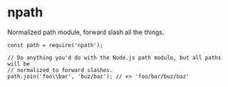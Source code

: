 # npath

Normalized path module, forward slash all the things.

```
const path = require('npath');

// Do anything you'd do with the Node.js path module, but all paths will be
// normalized to forward slashes.
path.join('foo\\bar', 'buz/baz'); // => 'foo/bar/buz/baz'
```
